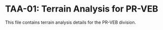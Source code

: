 # TAA-01: Terrain Analysis for PR-VEB

This file contains terrain analysis details for the PR-VEB division.
